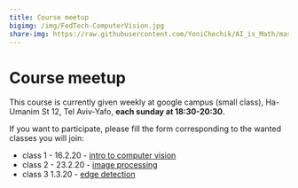 ```yaml
---
title: Course meetup
bigimg: /img/FedTech-ComputerVision.jpg
share-img: https://raw.githubusercontent.com/YoniChechik/AI_is_Math/master/docs/img/FedTech-ComputerVision.jpg
---
```


# Course meetup 

This course is currently given weekly at google campus (small class), Ha-Umanim St 12, Tel Aviv-Yafo, **each sunday at 18:30-20:30**.

If you want to participate, please fill the form corresponding to the wanted classes you will join:

- class 1 - 16.2.20 - [intro to computer vision](https://docs.google.com/forms/d/e/1FAIpQLScHZb6wruJ0JyzqhcnSpJFdGm4lUG7kSwaSlhI8nrT1YZaBYg/viewform?usp=sf_link)
- class 2 - 23.2.20 - [image processing](https://docs.google.com/forms/d/e/1FAIpQLSelC0dCz2ijEXGhNiu3nyfi0wE09_3OYt9HX5efdhDRwABa0w/viewform?usp=sf_link)
- class 3  1.3.20 - [edge detection](https://docs.google.com/forms/d/e/1FAIpQLSdAmdmUI9JutDStlr03QHKuZwgGD06mCxXIK8qOLduojbDxJQ/viewform?usp=sf_link)